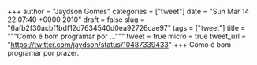 
+++
author = "Jaydson Gomes"
categories = ["tweet"]
date = "Sun Mar 14 22:07:40 +0000 2010"
draft = false
slug = "6afb2f30acbf1bdf12d7634540d0ea92726cae97"
tags = ["tweet"]
title = """Como é bom programar por ..."""
tweet = true
micro = true
tweet_url = "https://twitter.com/jaydson/status/10487339433"
+++
Como é bom programar por prazer.
